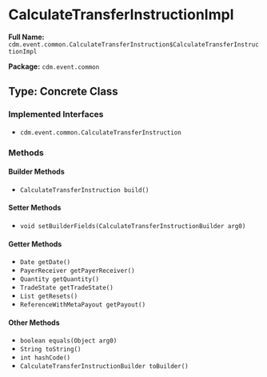 # CalculateTransferInstructionImpl

**Full Name:** `cdm.event.common.CalculateTransferInstruction$CalculateTransferInstructionImpl`

**Package:** `cdm.event.common`

## Type: Concrete Class

### Implemented Interfaces

- `cdm.event.common.CalculateTransferInstruction`

### Methods

#### Builder Methods

- `CalculateTransferInstruction build()`

#### Setter Methods

- `void setBuilderFields(CalculateTransferInstructionBuilder arg0)`

#### Getter Methods

- `Date getDate()`
- `PayerReceiver getPayerReceiver()`
- `Quantity getQuantity()`
- `TradeState getTradeState()`
- `List getResets()`
- `ReferenceWithMetaPayout getPayout()`

#### Other Methods

- `boolean equals(Object arg0)`
- `String toString()`
- `int hashCode()`
- `CalculateTransferInstructionBuilder toBuilder()`

